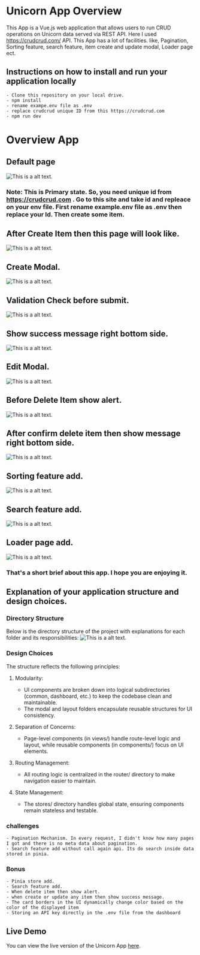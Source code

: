 # Unicorn App Overview

This App is a Vue.js web application that allows users to run CRUD operations on Unicorn data served via REST API. Here I used https://crudcrud.com/ API. This App has a lot of facilities. like, Pagination, Sorting feature, search feature, item create and update modal, Loader page ect.

## Instructions on how to install and run your application locally

```
- Clone this repository on your local drive.
- npm install
- rename exampe.env file as .env
- replace crudcrud unique ID from this https://crudcrud.com
- npm run dev
```

# Overview App

## Default page

![This is a alt text.](/public/screenshort/Screenshot_11.jpg)

### Note: This is Primary state. So, you need unique id from https://crudcrud.com . Go to this site and take id and repleace on your env file. First rename example.env file as .env then replace your Id. Then create some item.

## After Create Item then this page will look like.

![This is a alt text.](/public/screenshort/Screenshot_1.jpg)

## Create Modal.

![This is a alt text.](/public/screenshort/Screenshot_2.jpg)

## Validation Check before submit.

![This is a alt text.](/public/screenshort/Screenshot_3.jpg)

## Show success message right bottom side.

![This is a alt text.](/public/screenshort/Screenshot_4.jpg)

## Edit Modal.

![This is a alt text.](/public/screenshort/Screenshot_5.jpg)

## Before Delete Item show alert.

![This is a alt text.](/public/screenshort/Screenshot_6.jpg)

## After confirm delete item then show message right bottom side.

![This is a alt text.](/public/screenshort/Screenshot_7.jpg)

## Sorting feature add.

![This is a alt text.](/public/screenshort/Screenshot_8.jpg)

## Search feature add.

![This is a alt text.](/public/screenshort/Screenshot_9.jpg)

## Loader page add.

![This is a alt text.](/public/screenshort/Screenshot_10.jpg)

### That's a short brief about this app. I hope you are enjoying it.

## Explanation of your application structure and design choices.

### Directory Structure

Below is the directory structure of the project with explanations for each folder and its responsibilities:
![This is a alt text.](/public/screenshort/Screenshot_12.jpg)

### Design Choices

The structure reflects the following principles:

1. Modularity:
   - UI components are broken down into logical subdirectories (common, dashboard, etc.) to keep the codebase clean and maintainable.
   - The modal and layout folders encapsulate reusable structures for UI consistency.
2. Separation of Concerns:
   - Page-level components (in views/) handle route-level logic and layout, while reusable components (in components/) focus on UI elements.
3. Routing Management:

   - All routing logic is centralized in the router/ directory to make navigation easier to maintain.

4. State Management:
   - The stores/ directory handles global state, ensuring components remain stateless and testable.

### challenges

    - Pagination Mechanism. In every request, I didn't know how many pages I got and there is no meta data about pagination.
    - Search feature add without call again api. Its do search inside data stored in pinia.

### Bonus

    - Pinia store add.
    - Search feature add.
    - When delete item then show alert.
    - when create or update any item then show success message.
    - The card borders in the UI dynamically change color based on the color of the displayed item
    - Storing an API key directly in the .env file from the dashboard

## Live Demo
You can view the live version of the Unicorn App [here](https://unicorn-dashboard-flame.vercel.app/).
